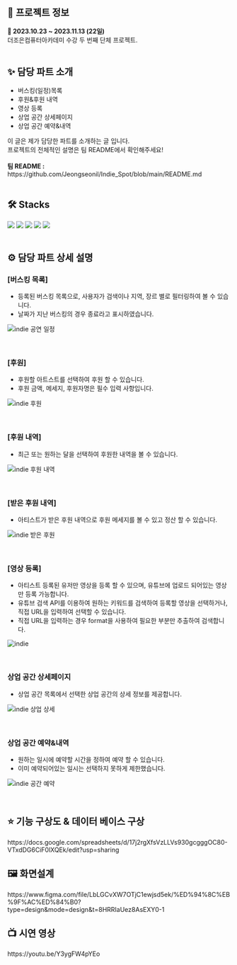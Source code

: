 <h2>🔎 프로젝트 정보</h2>
<div><b>📆 2023.10.23 ~ 2023.11.13 (22일)</b></div>
<div>더조은컴퓨터아카데미 수강 두 번째 단체 프로젝트.</div>
<br>
<h2>✨ 담당 파트 소개</h2>
<ul>
  <li>버스킹(일정)목록</li>
  <li>후원&후원 내역</li>
  <li>영상 등록</li>
  <li>상업 공간 상세페이지</li>
  <li>상업 공간 예약&내역</li>
</ul>
<div>이 글은 제가 담당한 파트를 소개하는 글 입니다.</div>
<div>프로젝트의 전체적인 설명은 팀 README에서 확인해주세요!</div>
<br>
<div><b>팀 README :</b> https://github.com/Jeongseonil/Indie_Spot/blob/main/README.md</div>
<br>
<h2>🛠 Stacks</h2>
<div>
  <img src="https://img.shields.io/badge/Flutter-02569B?style=flat&logo=flutter&logoColor=FFFFFF"/>
  <img src="https://img.shields.io/badge/Dart-0175C2?style=flat&logo=dart&logoColor=FFFFFF"/>
  <img src="https://img.shields.io/badge/Firebase-FFCA28?style=flat&logo=firebase&logoColor=FFFFFF"/>
  <img src="https://img.shields.io/badge/Github-181717?style=flat&logo=github&logoColor=FFFFFF"/>
  <img src="https://img.shields.io/badge/AndroidStudio-3DDC84?style=flat&logo=androidstudio&logoColor=FFFFFF"/> 
</div>
<br>
<h2>⚙ 담당 파트 상세 설명</h2>
<h3>[버스킹 목록]</h3>
<ul>
  <li>등록된 버스킹 목록으로, 사용자가 검색이나 지역, 장르 별로 필터링하여 볼 수 있습니다.</li>
  <li>날짜가 지난 버스킹의 경우 종료라고 표시하였습니다.</li>
</ul>

![indie 공연 일정](https://github.com/bang015/Indie_Spot/assets/137017329/82434280-b776-4ee8-9911-e7a3267bbc58)

<br>
<h3>[후원]</h3>
<ul>
  <li>후원할 아트스트를 선택하여 후원 할 수 있습니다.</li>
  <li>후원 금액, 메세지, 후원자명은 필수 입력 사항입니다.</li>
</ul>

![indie 후원](https://github.com/bang015/Indie_Spot/assets/137017329/698b0591-55a5-47ed-b3e1-058c15f0b165)

<br>
<h3>[후원 내역]</h3>
<ul>
  <li>최근 또는 원하는 달을 선택하여 후원한 내역을 볼 수 있습니다.</li>
</ul>

![indie 후원 내역](https://github.com/bang015/Indie_Spot/assets/137017329/98460027-910f-4402-a79b-57e3611ca502)

<br>
<h3>[받은 후원 내역]</h3>
<ul>
  <li>아티스트가 받은 후원 내역으로 후원 메세지를 볼 수 있고 정산 할 수 있습니다.</li>
</ul>

![indie 받은 후원](https://github.com/bang015/Indie_Spot/assets/137017329/66f6dc41-054f-424a-896b-45cfe9e5c951)

<br>
<h3>[영상 등록]</h3>
<ul>
  <li>아티스트 등록된 유저만 영상을 등록 할 수 있으며, 유튜브에 업로드 되어있는 영상만 등록 가능합니다.</li>
  <li>유튜브 검색 API를 이용하여 원하는 키워드를 검색하여 등록할 영상을 선택하거나, 직접 URL을 입력하여 선택할 수 있습니다.</li>
  <li>직접 URL을 입력하는 경우 format을 사용하여 필요한 부분만 추출하여 검색합니다.</li>
</ul>

![indie](https://github.com/bang015/Indie_Spot/assets/137017329/3a93364f-ebb3-427f-b771-0b08683485b6)

<br>
<h3>상업 공간 상세페이지</h3>
<ul>
  <li>상업 공간 목록에서 선택한 상업 공간의 상세 정보를 제공합니다.</li>
</ul>

![indie 상업 상세](https://github.com/bang015/Indie_Spot/assets/137017329/80e313e5-326c-4521-ac24-23cf289651a8)

<br>
<h3>상업 공간 예약&내역</h3>
<ul>
  <li>원하는 일시에 예약할 시간을 정하여 예약 할 수 있습니다.</li>
  <li>이미 예약되어있는 일시는 선택하지 못하게 제한했습니다.</li>
</ul>

![indie 공간 예약](https://github.com/bang015/Indie_Spot/assets/137017329/41a060bc-b992-43b8-9c60-5fe3a7e9a69b)

<br>
<h2>⭐ 기능 구상도 & 데이터 베이스 구상</h2>
https://docs.google.com/spreadsheets/d/17j2rgXfsVzLLVs930gcgggOC80-VTxdDG6CiF0lXQEk/edit?usp=sharing

<h2>🖼️ 화면설계</h2> 
https://www.figma.com/file/LbLGCvXW7OTjC1ewjsd5ek/%ED%94%8C%EB%9F%AC%ED%84%B0?type=design&mode=design&t=8HRRIaUez8AsEXY0-1

<h2>📺 시연 영상</h2>
https://youtu.be/Y3ygFW4pYEo


